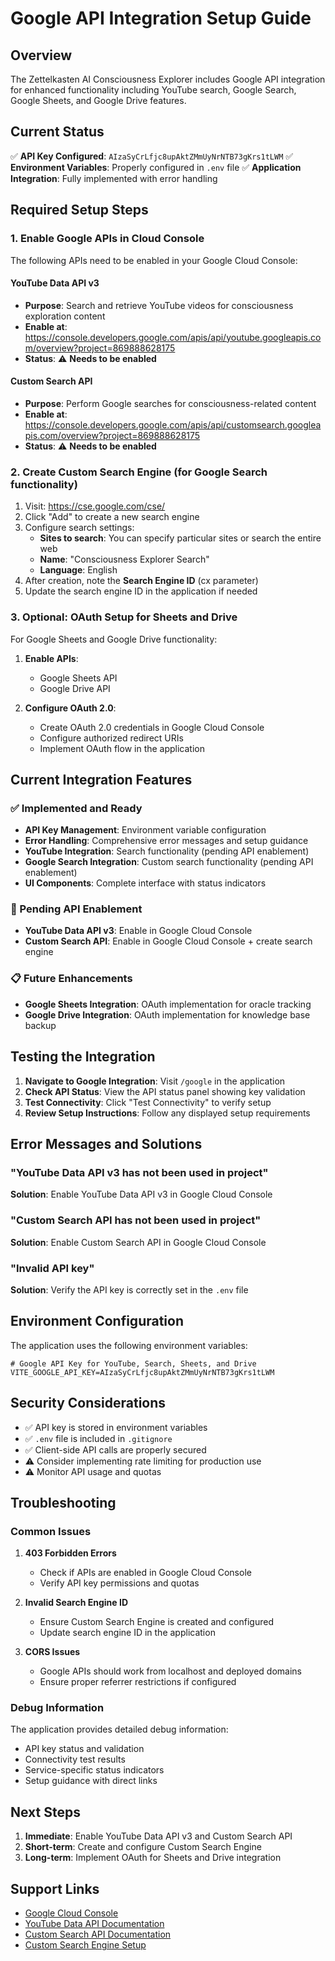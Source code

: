 
# Google API Integration Setup Guide

## Overview
The Zettelkasten AI Consciousness Explorer includes Google API integration for enhanced functionality including YouTube search, Google Search, Google Sheets, and Google Drive features.

## Current Status
✅ **API Key Configured**: `AIzaSyCrLfjc8upAktZMmUyNrNTB73gKrs1tLWM`
✅ **Environment Variables**: Properly configured in `.env` file
✅ **Application Integration**: Fully implemented with error handling

## Required Setup Steps

### 1. Enable Google APIs in Cloud Console

The following APIs need to be enabled in your Google Cloud Console:

#### YouTube Data API v3
- **Purpose**: Search and retrieve YouTube videos for consciousness exploration content
- **Enable at**: https://console.developers.google.com/apis/api/youtube.googleapis.com/overview?project=869888628175
- **Status**: ⚠️ **Needs to be enabled**

#### Custom Search API
- **Purpose**: Perform Google searches for consciousness-related content
- **Enable at**: https://console.developers.google.com/apis/api/customsearch.googleapis.com/overview?project=869888628175
- **Status**: ⚠️ **Needs to be enabled**

### 2. Create Custom Search Engine (for Google Search functionality)

1. Visit: https://cse.google.com/cse/
2. Click "Add" to create a new search engine
3. Configure search settings:
   - **Sites to search**: You can specify particular sites or search the entire web
   - **Name**: "Consciousness Explorer Search"
   - **Language**: English
4. After creation, note the **Search Engine ID** (cx parameter)
5. Update the search engine ID in the application if needed

### 3. Optional: OAuth Setup for Sheets and Drive

For Google Sheets and Google Drive functionality:

1. **Enable APIs**:
   - Google Sheets API
   - Google Drive API

2. **Configure OAuth 2.0**:
   - Create OAuth 2.0 credentials in Google Cloud Console
   - Configure authorized redirect URIs
   - Implement OAuth flow in the application

## Current Integration Features

### ✅ Implemented and Ready
- **API Key Management**: Environment variable configuration
- **Error Handling**: Comprehensive error messages and setup guidance
- **YouTube Integration**: Search functionality (pending API enablement)
- **Google Search Integration**: Custom search functionality (pending API enablement)
- **UI Components**: Complete interface with status indicators

### 🔄 Pending API Enablement
- **YouTube Data API v3**: Enable in Google Cloud Console
- **Custom Search API**: Enable in Google Cloud Console + create search engine

### 📋 Future Enhancements
- **Google Sheets Integration**: OAuth implementation for oracle tracking
- **Google Drive Integration**: OAuth implementation for knowledge base backup

## Testing the Integration

1. **Navigate to Google Integration**: Visit `/google` in the application
2. **Check API Status**: View the API status panel showing key validation
3. **Test Connectivity**: Click "Test Connectivity" to verify setup
4. **Review Setup Instructions**: Follow any displayed setup requirements

## Error Messages and Solutions

### "YouTube Data API v3 has not been used in project"
**Solution**: Enable YouTube Data API v3 in Google Cloud Console

### "Custom Search API has not been used in project"
**Solution**: Enable Custom Search API in Google Cloud Console

### "Invalid API key"
**Solution**: Verify the API key is correctly set in the `.env` file

## Environment Configuration

The application uses the following environment variables:

```env
# Google API Key for YouTube, Search, Sheets, and Drive
VITE_GOOGLE_API_KEY=AIzaSyCrLfjc8upAktZMmUyNrNTB73gKrs1tLWM
```

## Security Considerations

- ✅ API key is stored in environment variables
- ✅ `.env` file is included in `.gitignore`
- ✅ Client-side API calls are properly secured
- ⚠️ Consider implementing rate limiting for production use
- ⚠️ Monitor API usage and quotas

## Troubleshooting

### Common Issues

1. **403 Forbidden Errors**
   - Check if APIs are enabled in Google Cloud Console
   - Verify API key permissions and quotas

2. **Invalid Search Engine ID**
   - Ensure Custom Search Engine is created and configured
   - Update search engine ID in the application

3. **CORS Issues**
   - Google APIs should work from localhost and deployed domains
   - Ensure proper referrer restrictions if configured

### Debug Information

The application provides detailed debug information:
- API key status and validation
- Connectivity test results
- Service-specific status indicators
- Setup guidance with direct links

## Next Steps

1. **Immediate**: Enable YouTube Data API v3 and Custom Search API
2. **Short-term**: Create and configure Custom Search Engine
3. **Long-term**: Implement OAuth for Sheets and Drive integration

## Support Links

- [Google Cloud Console](https://console.cloud.google.com/)
- [YouTube Data API Documentation](https://developers.google.com/youtube/v3)
- [Custom Search API Documentation](https://developers.google.com/custom-search/v1/introduction)
- [Custom Search Engine Setup](https://cse.google.com/cse/)
